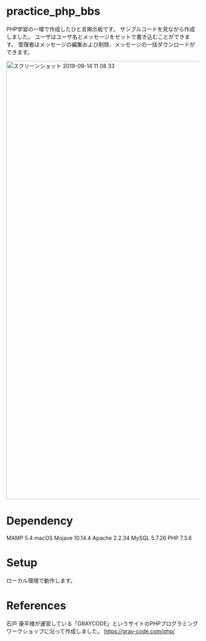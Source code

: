 # practice_php_bbs
PHP学習の一環で作成したひと言掲示板です。
サンプルコードを見ながら作成しました。
ユーザはユーザ名とメッセージをセットで書き込むことができます。
管理者はメッセージの編集および削除、メッセージの一括ダウンロードができます。

<img width="1142" alt="スクリーンショット 2019-09-14 11 08 33" src="https://user-images.githubusercontent.com/48795394/64902319-38794200-d6e0-11e9-9be1-239ed3ab2fe2.png">

# Dependency
MAMP 5.4
macOS Mojave 10.14.4
Apache 2.2.34 
MySQL 5.7.26
PHP 7.3.6

# Setup
ローカル環境で動作します。

# References
石戸 康平様が運営している「GRAYCODE」というサイトのPHPプログラミングワークショップに沿って作成しました。
https://gray-code.com/php/
